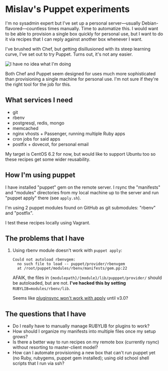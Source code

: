# Mislav's Puppet experiments

I'm no sysadmin expert but I've set up a personal server—usually
Debian-flavored—countless times manually. Time to automatize this. I would want
to be able to provision a single box quickly for personal use, but I want to do
it via recipes that I can reply against another box whenever I want.

I've brushed with Chef, but getting disillusioned with its steep learning curve,
I've set out to try Puppet. Turns out, it's not any easier.

![I have no idea what I'm doing](http://i0.kym-cdn.com/photos/images/newsfeed/000/234/142/196.jpg)

Both Chef and Puppet seem designed for uses much more sophisticated than
provisioning a single machine for personal use. I'm not sure if they're the
right tool for the job for this.

## What services I need

* git
* rbenv
* postgresql, redis, mongo
* memcached
* nginx vhosts + Passenger, running multiple Ruby apps
* cron jobs for said apps
* postfix + dovecot, for personal email

My target is CentOS 6.2 for now, but would like to support Ubuntu too so these
recipes get some wider reusability.

## How I'm using puppet

I have installed "puppet" gem on the remote server. I rsync the "manifests" and
"modules" directories from my local machine up to the server and run "puppet
apply" there (see `apply.sh`).

I'm using 2 puppet modules found on GitHub as git submodules: "rbenv" and "postfix".

I test these recipes locally using Vagrant.

## The problems that I have

1.  Using rbenv module doesn't work with `puppet apply`:

        Could not autoload rbenvgem:
          no such file to load -- puppet/provider/rbenvgem
          at /root/puppet/modules/rbenv/manifests/gem.pp:22

    AFAIK, the files in `{modulepath}/{module}/lib/pupppet/provider/` should be
    autoloaded, but are not. **I've hacked this by setting**
    `RUBYLIB=modules/rbenv/lib`.

    Seems like [pluginsync won't work with
    apply](https://github.com/puppetlabs/puppet/pull/427) until v3.0?

## The questions that I have

* Do I really have to manually manage RUBYLIB for plugins to work?
* How should I organize my manifests into multiple files once my setup grows?
* Is there a better way to run recipes on my remote box (currently rsync)
  without resorting to master-client model?
* How can I automate provisioning a new box that can't run puppet yet (no Ruby,
  rubygems, puppet gem installed); using old school shell scripts that I run via
  ssh?
